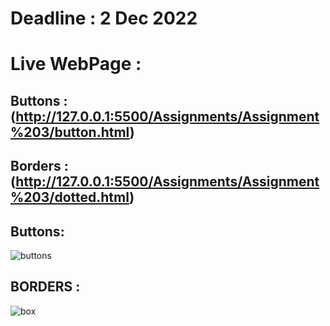 # Deadline : 2 Dec 2022

# Live WebPage :

## Buttons : (http://127.0.0.1:5500/Assignments/Assignment%203/button.html)
## Borders : (http://127.0.0.1:5500/Assignments/Assignment%203/dotted.html)

## Buttons:
![buttons](https://user-images.githubusercontent.com/98906853/205121647-1d497fa2-8093-4a79-ac43-6c7abb4c58a9.png)

## BORDERS :
![box](https://user-images.githubusercontent.com/98906853/205122128-a1022687-b886-4689-912f-912aa9400fd4.png)
